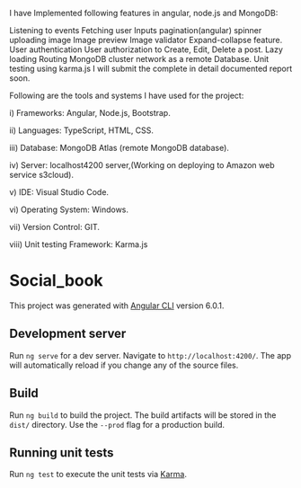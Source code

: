 
I have Implemented following features in angular, node.js and MongoDB:



Listening to events
Fetching user Inputs
pagination(angular)
spinner
uploading image
Image preview 
Image validator 
Expand-collapse feature.
User authentication
User authorization to Create, Edit, Delete a post.
Lazy loading 
Routing
MongoDB cluster network as a remote Database.
Unit testing using karma.js
I will submit the complete in detail documented report soon.



Following are the tools and systems I have used for the project:





i)                 Frameworks:            Angular, Node.js, Bootstrap.

ii)               Languages:                TypeScript, HTML, CSS.

iii)              Database:                  MongoDB Atlas (remote MongoDB database).

iv)              Server:                       localhost4200 server,(Working on deploying to Amazon web service s3cloud). 

v)               IDE:                            Visual Studio Code.

vi)             Operating System:    Windows.

vii)           Version Control:        GIT.

viii)          Unit testing Framework: Karma.js




# Social_book

This project was generated with [Angular CLI](https://github.com/angular/angular-cli) version 6.0.1.

## Development server

Run `ng serve` for a dev server. Navigate to `http://localhost:4200/`. The app will automatically reload if you change any of the source files.

## Build

Run `ng build` to build the project. The build artifacts will be stored in the `dist/` directory. Use the `--prod` flag for a production build.

## Running unit tests

Run `ng test` to execute the unit tests via [Karma](https://karma-runner.github.io).
